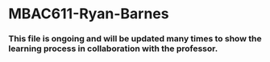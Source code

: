 # MBAC611-Ryan-Barnes
### This file is ongoing and will be updated many times to show the learning process in collaboration with the professor.

